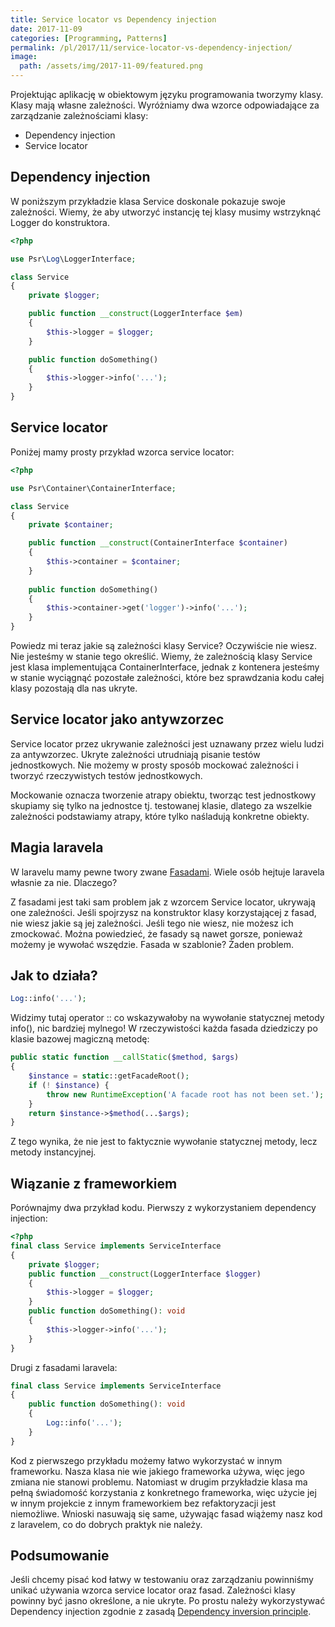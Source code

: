 ```yaml
---
title: Service locator vs Dependency injection
date: 2017-11-09
categories: [Programming, Patterns]
permalink: /pl/2017/11/service-locator-vs-dependency-injection/
image:
  path: /assets/img/2017-11-09/featured.png
---
```

Projektując aplikację w obiektowym języku programowania tworzymy klasy. Klasy mają własne zależności. Wyróżniamy dwa wzorce odpowiadające za zarządzanie zależnościami klasy:
- Dependency injection
- Service locator

## Dependency injection
W poniższym przykładzie klasa Service doskonale pokazuje swoje zależności. Wiemy, że aby utworzyć instancję tej klasy musimy wstrzyknąć Logger do konstruktora.

```php
<?php

use Psr\Log\LoggerInterface;

class Service
{
    private $logger;

    public function __construct(LoggerInterface $em)
    {
        $this->logger = $logger;
    }

    public function doSomething()
    {
        $this->logger->info('...');
    }
}
```

## Service locator
Poniżej mamy prosty przykład wzorca service locator:
```php
<?php

use Psr\Container\ContainerInterface;

class Service
{
    private $container;

    public function __construct(ContainerInterface $container)
    {
        $this->container = $container;
    }
    
    public function doSomething()
    {
        $this->container->get('logger')->info('...');
    }
}
```
Powiedz mi teraz jakie są zależności klasy Service? Oczywiście nie wiesz. Nie jesteśmy w stanie tego określić. Wiemy, że zależnością klasy Service jest klasa implementująca ContainerInterface, jednak z kontenera jesteśmy w stanie wyciągnąć pozostałe zależności, które bez sprawdzania kodu całej klasy pozostają dla nas ukryte.

## Service locator jako antywzorzec
Service locator przez ukrywanie zależności jest uznawany przez wielu ludzi za antywzorzec. Ukryte zależności utrudniają pisanie testów jednostkowych. Nie możemy w prosty sposób mockować zależności i tworzyć rzeczywistych testów jednostkowych.

Mockowanie oznacza tworzenie atrapy obiektu, tworząc test jednostkowy skupiamy się tylko na jednostce tj. testowanej klasie, dlatego za wszelkie zależności podstawiamy atrapy, które tylko naśladują konkretne obiekty.

## Magia laravela
W laravelu mamy pewne twory zwane [Fasadami](https://laravel.com/docs/5.5/facades). Wiele osób hejtuje laravela własnie za nie. Dlaczego?

Z fasadami jest taki sam problem jak z wzorcem Service locator, ukrywają one zależności. Jeśli spojrzysz na konstruktor klasy korzystającej z fasad, nie wiesz jakie są jej zależności. Jeśli tego nie wiesz, nie możesz ich zmockować. Można powiedzieć, że fasady są nawet gorsze, ponieważ możemy je wywołać wszędzie. Fasada w szablonie? Żaden problem.

## Jak to działa?
```php
Log::info('...');
```

Widzimy tutaj operator :: co wskazywałoby na wywołanie statycznej metody info(), nic bardziej mylnego! W rzeczywistości każda fasada dziedziczy po klasie bazowej magiczną metodę:

```php
public static function __callStatic($method, $args)
{
    $instance = static::getFacadeRoot();
    if (! $instance) {
        throw new RuntimeException('A facade root has not been set.');
    }
    return $instance->$method(...$args);
}
```
Z tego wynika, że nie jest to faktycznie wywołanie statycznej metody, lecz metody instancyjnej.

## Wiązanie z frameworkiem
Porównajmy dwa przykład kodu. Pierwszy z wykorzystaniem dependency injection:
```php
<?php
final class Service implements ServiceInterface
{
    private $logger;
    public function __construct(LoggerInterface $logger)
    {
        $this->logger = $logger;
    }
    public function doSomething(): void
    {
        $this->logger->info('...');
    }
}
```

Drugi z fasadami laravela:

```php
final class Service implements ServiceInterface
{
    public function doSomething(): void
    {
        Log::info('...');
    }
}
```
Kod z pierwszego przykładu możemy łatwo wykorzystać w innym frameworku. Nasza klasa nie wie jakiego frameworka używa, więc jego zmiana nie stanowi problemu. Natomiast w drugim przykładzie klasa ma pełną świadomość korzystania z konkretnego frameworka, więc użycie jej w innym projekcie z innym frameworkiem bez refaktoryzacji jest niemożliwe. Wnioski nasuwają się same, używając fasad wiążemy nasz kod z laravelem, co do dobrych praktyk nie należy.

## Podsumowanie
Jeśli chcemy pisać kod łatwy w testowaniu oraz zarządzaniu powinniśmy unikać używania wzorca service locator oraz fasad. Zależności klasy powinny być jasno określone, a nie ukryte. Po prostu należy wykorzystywać Dependency injection zgodnie z zasadą [Dependency inversion principle](https://sarvendev.com/2017/08/5-solid-dependency-inversion-principle/).
